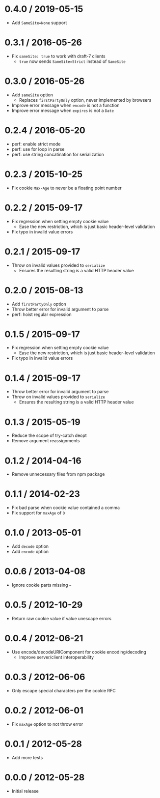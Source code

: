 # 0.4.0 / 2019-05-15

- Add `SameSite=None` support

# 0.3.1 / 2016-05-26

- Fix `sameSite: true` to work with draft-7 clients
  - `true` now sends `SameSite=Strict` instead of `SameSite`

# 0.3.0 / 2016-05-26

- Add `sameSite` option
  - Replaces `firstPartyOnly` option, never implemented by browsers
- Improve error message when `encode` is not a function
- Improve error message when `expires` is not a `Date`

# 0.2.4 / 2016-05-20

- perf: enable strict mode
- perf: use for loop in parse
- perf: use string concatination for serialization

# 0.2.3 / 2015-10-25

- Fix cookie `Max-Age` to never be a floating point number

# 0.2.2 / 2015-09-17

- Fix regression when setting empty cookie value
  - Ease the new restriction, which is just basic header-level validation
- Fix typo in invalid value errors

# 0.2.1 / 2015-09-17

- Throw on invalid values provided to `serialize`
  - Ensures the resulting string is a valid HTTP header value

# 0.2.0 / 2015-08-13

- Add `firstPartyOnly` option
- Throw better error for invalid argument to parse
- perf: hoist regular expression

# 0.1.5 / 2015-09-17

- Fix regression when setting empty cookie value
  - Ease the new restriction, which is just basic header-level validation
- Fix typo in invalid value errors

# 0.1.4 / 2015-09-17

- Throw better error for invalid argument to parse
- Throw on invalid values provided to `serialize`
  - Ensures the resulting string is a valid HTTP header value

# 0.1.3 / 2015-05-19

- Reduce the scope of try-catch deopt
- Remove argument reassignments

# 0.1.2 / 2014-04-16

- Remove unnecessary files from npm package

# 0.1.1 / 2014-02-23

- Fix bad parse when cookie value contained a comma
- Fix support for `maxAge` of `0`

# 0.1.0 / 2013-05-01

- Add `decode` option
- Add `encode` option

# 0.0.6 / 2013-04-08

- Ignore cookie parts missing `=`

# 0.0.5 / 2012-10-29

- Return raw cookie value if value unescape errors

# 0.0.4 / 2012-06-21

- Use encode/decodeURIComponent for cookie encoding/decoding
  - Improve server/client interoperability

# 0.0.3 / 2012-06-06

- Only escape special characters per the cookie RFC

# 0.0.2 / 2012-06-01

- Fix `maxAge` option to not throw error

# 0.0.1 / 2012-05-28

- Add more tests

# 0.0.0 / 2012-05-28

- Initial release
